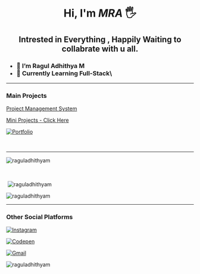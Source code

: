 <div align="center" border-radius= 50%>

</div>

<div align="center">

# Hi, I'm _MRA_ 🖐️

<h2>
Intrested in Everything , Happily Waiting  to collabrate with u all.
<br>
</h2>

</div>

<h3>
  
- 👋 I’m Ragul Adhithya M
- 📖 Currently Learning Full-Stack\

 </h3>
  

  
<hr>
  
<div>
  
  <h3> Main Projects </h3>
  <p><a href="https://github.com/raguladhithyam/Project-Management-System-Frontend" target="_blank">Project Management System</a></p>
  <p><a href="https://projects.raguladhithya.in" target="_blank">Mini Projects - Click Here</a></p>
  
  <a href="https://portfolio2.raguladhithya.in" target="_blank">
  
  ![Portfolio](https://img.shields.io/badge/Portfolio-%23000000.svg?style=for-the-badge&logo=firefox&logoColor=#FF7139)
  
  </a>
  
</div>

 <br><hr>
 


<p><img align="center" src="https://github-readme-stats.vercel.app/api/top-langs?username=raguladhithyam&show_icons=true&locale=en&layout=compact" alt="raguladhithyam" /></p><br>

<p>&nbsp;<img align="center" src="https://github-readme-stats.vercel.app/api?username=raguladhithyam&show_icons=true&locale=en" alt="raguladhithyam" /></p>

<p><img align="center" src="https://github-readme-streak-stats.herokuapp.com/?user=raguladhithyam&" alt="raguladhithyam" /></p>

 <hr>
  
  <h3> Other Social Platforms </h3>
  
<a href="https://www.instagram.com/ragul_2003" target="_blank">

![Instagram](https://img.shields.io/badge/ragul_2003-%23E4405F.svg?style=for-the-badge&logo=Instagram&logoColor=white)

</a>   <a href="https://www.codepen.io/raguladhithyam" teerget="_blank">
  
![Codepen](https://img.shields.io/badge/Codepen-000000?style=for-the-badge&logo=codepen&logoColor=white)
  
</a>   <a href="mailto:mra20031006@gmail.com" target="_blank">

![Gmail](https://img.shields.io/badge/Gmail-D14836?style=for-the-badge&logo=gmail&logoColor=white)

</a>


</div>

<p align="left"> <img src="https://komarev.com/ghpvc/?username=raguladhithyam&label=Profile%20views&color=0e75b6&style=flat" alt="raguladhithyam" /> </p>



